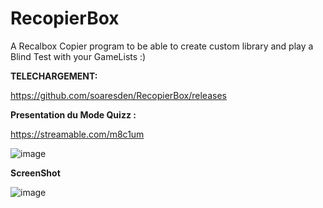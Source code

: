 # RecopierBox
A Recalbox Copier program to be able to create custom library and play a Blind Test with your GameLists :)

**TELECHARGEMENT:**

https://github.com/soaresden/RecopierBox/releases


**Presentation du Mode Quizz :**

https://streamable.com/m8c1um

![image](https://user-images.githubusercontent.com/54243866/99838075-daa87b80-2b68-11eb-8be7-03edba060ef5.png)

**ScreenShot**

![image](https://user-images.githubusercontent.com/54243866/102012385-3b7f3a00-3d4a-11eb-8bfa-9bb5ae2a27b6.png)


